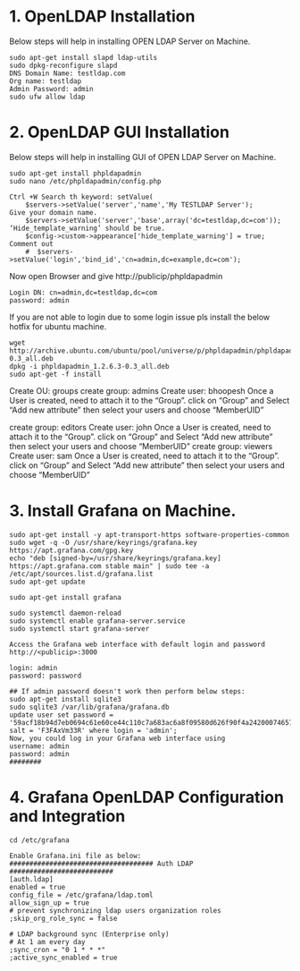 # 1. OpenLDAP Installation
Below steps will help in installing OPEN LDAP Server on Machine.

    sudo apt-get install slapd ldap-utils
    sudo dpkg-reconfigure slapd
    DNS Domain Name: testldap.com
    Org name: testldap
    Admin Password: admin
    sudo ufw allow ldap

# 2. OpenLDAP GUI Installation
Below steps will help in installing GUI of OPEN LDAP Server on Machine.

    sudo apt-get install phpldapadmin
    sudo nano /etc/phpldapadmin/config.php

    Ctrl +W Search th keyword: setValue(
        $servers->setValue('server','name','My TESTLDAP Server');
    Give your domain name.
        $servers->setValue('server','base',array('dc=testldap,dc=com'));
    ‘Hide_template_warning’ should be true.
        $config->custom->appearance['hide_template_warning'] = true;
    Comment out
        #  $servers->setValue('login','bind_id','cn=admin,dc=example,dc=com');

Now open Browser and give 
    http://publicip/phpldapadmin

    Login DN: cn=admin,dc=testldap,dc=com
    password: admin

If you are not able to login due to some login issue pls install the below hotfix for ubuntu machine.

    wget http://archive.ubuntu.com/ubuntu/pool/universe/p/phpldapadmin/phpldapadmin_1.2.6.3-0.3_all.deb
    dpkg -i phpldapadmin_1.2.6.3-0.3_all.deb
    sudo apt-get -f install

Create OU: groups
create group: admins
    Create user: bhoopesh
    Once a User is created, need to attach it to the “Group”.
    click on “Group” and Select “Add new attribute” then select your users and choose “MemberUID”

create group: editors
    Create user: john
    Once a User is created, need to attach it to the “Group”.
    click on “Group” and Select “Add new attribute” then select your users and choose “MemberUID”
create group: viewers
    Create user: sam
    Once a User is created, need to attach it to the “Group”.
    click on “Group” and Select “Add new attribute” then select your users and choose “MemberUID”

# 3. Install Grafana on Machine.

    sudo apt-get install -y apt-transport-https software-properties-common
    sudo wget -q -O /usr/share/keyrings/grafana.key https://apt.grafana.com/gpg.key
    echo "deb [signed-by=/usr/share/keyrings/grafana.key] https://apt.grafana.com stable main" | sudo tee -a /etc/apt/sources.list.d/grafana.list
    sudo apt-get update

    sudo apt-get install grafana

    sudo systemctl daemon-reload
    sudo systemctl enable grafana-server.service
    sudo systemctl start grafana-server

    Access the Grafana web interface with default login and password
    http://<publicip>:3000

    login: admin
    password: password

    ## If admin password doesn't work then perform below steps:
    sudo apt-get install sqlite3
    sudo sqlite3 /var/lib/grafana/grafana.db
    update user set password = '59acf18b94d7eb0694c61e60ce44c110c7a683ac6a8f09580d626f90f4a242000746579358d77dd9e570e83fa24faa88a8a6', salt = 'F3FAxVm33R' where login = 'admin';
    Now, you could log in your Grafana web interface using 
    username: admin 
    password: admin
    ########


# 4. Grafana OpenLDAP Configuration and Integration

    cd /etc/grafana

    Enable Grafana.ini file as below:
    #################################### Auth LDAP ##########################
    [auth.ldap]
    enabled = true
    config_file = /etc/grafana/ldap.toml
    allow_sign_up = true
    # prevent synchronizing ldap users organization roles
    ;skip_org_role_sync = false

    # LDAP background sync (Enterprise only)
    # At 1 am every day
    ;sync_cron = "0 1 * * *"
    ;active_sync_enabled = true